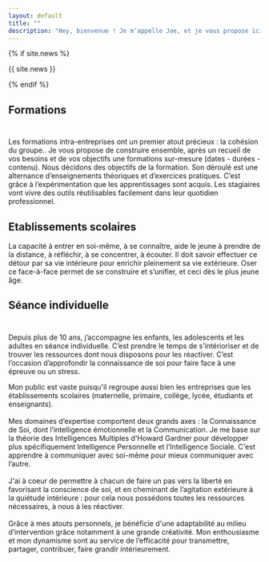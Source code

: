 ```yaml
---
layout: default
title: ""
description: "Hey, bienvenue ! Je m’appelle Joe, et je vous propose ici de découvrir ou d’approfondir votre connaissance du yoga."
---
```


{% if site.news %}
<div id="news" class="infobox">
    <p>
      {{ site.news }}
    </p>
</div>
{% endif %}

<div id="home-tiles">
	<div class="infobox" onclick="location.href = '/formations'">
		<h2><span>Formations</span><br/>&nbsp;</h2>
		<p>
			Les formations intra-entreprises ont un premier atout précieux : la cohésion du groupe.. Je vous propose de construire ensemble, après un recueil de vos besoins et de vos objectifs une formations sur-mesure (dates - durées - contenu). Nous décidons des objectifs de la formation.
Son déroulé est une alternance d’enseignements théoriques et d’exercices pratiques. C’est grâce à l’expérimentation que les apprentissages sont acquis. Les stagiaires vont vivre des outils réutilisables facilement dans leur quotidien professionnel.
		</p>
	</div>
	<div class="infobox" onclick="location.href = '/etablissements-scolaires'">
		<h2><span>Etablissements scolaires</span></h2>
		<p>La capacité à entrer en soi-même, à se connaître, aide le jeune à prendre de la distance, à
réfléchir, à se concentrer, à écouter. Il doit savoir effectuer ce détour par sa vie intérieure pour
enrichir pleinement sa vie extérieure. Oser ce face-à-face permet de se construire et s’unifier,
et ceci dès le plus jeune âge.</p>
	</div>
	<div class="infobox" onclick="location.href = '/seance-individuelle'">
		<h2><span>Séance individuelle</span><br/>&nbsp;</h2>
		<p>Depuis plus de 10 ans, j’accompagne les enfants, les adolescents et les adultes en séance individuelle.
	C’est prendre le temps de s’intérioriser et de trouver les ressources dont nous disposons pour les réactiver.
	C’est l’occasion d’approfondir la connaissance de soi pour faire face à une épreuve ou un stress.</p>
	</div>
</div>

<div id="me" class="infobox">
	<p>
		Mon public est vaste puisqu'il regroupe aussi bien les entreprises que les établissements scolaires (maternelle, primaire, collège, lycée, étudiants et enseignants). 
		<br/>
		<br/>
		Mes domaines d’expertise comportent deux grands axes : la Connaissance de Soi, dont l’intelligence émotionnelle et la Communication. Je me base sur la théorie des Intelligences Multiples d'Howard Gardner pour développer plus spécifiquement lntelligence Personnelle et l’Intelligence Sociale. C'est apprendre à communiquer avec soi-même pour mieux communiquer avec l’autre.
		<br/>
		<br/>
		J'ai à coeur de permettre à chacun de faire un pas vers la liberté en favorisant la conscience de soi, et en cheminant de l’agitation extérieure à la quiétude intérieure : pour cela nous possédons toutes les ressources nécessaires, à nous à les réactiver. 
		<br/>
		<br/>
		Grâce à mes atouts personnels, je bénéficie d'une adaptabilité au milieu d’intervention grâce notamment à une grande créativité. Mon enthousiasme et mon dynamisme sont au service de l’efficacité pour transmettre, partager, contribuer, faire grandir intérieurement.
	</p>
</div>

